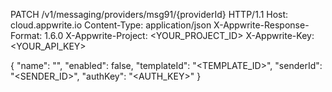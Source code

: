 PATCH /v1/messaging/providers/msg91/{providerId} HTTP/1.1
Host: cloud.appwrite.io
Content-Type: application/json
X-Appwrite-Response-Format: 1.6.0
X-Appwrite-Project: &lt;YOUR_PROJECT_ID&gt;
X-Appwrite-Key: &lt;YOUR_API_KEY&gt;

{
  "name": "<NAME>",
  "enabled": false,
  "templateId": "<TEMPLATE_ID>",
  "senderId": "<SENDER_ID>",
  "authKey": "<AUTH_KEY>"
}
